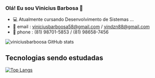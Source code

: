 ### Olá! Eu sou Vinicius Barbosa 👋

- 💻 Atualmente cursando Desenvolvimento de Sistemas ...
- 📧 email : viniciusbarboosa58@gmail.com / vindzn88@gmail.com
- 📱 phone : (81) 98701-5853 / (81) 98658-7456

![viniciusbarboosa GitHub stats](https://github-readme-stats.vercel.app/api?username=viniciusbarboosa&show_icons=true&theme=dracula)

## Tecnologias sendo estudadas

[![Top Langs](https://github-readme-stats.vercel.app/api/top-langs/?username=viniciusbarboosa&layout=compact)](https://github.com/anuraghazra/github-readme-stats)
